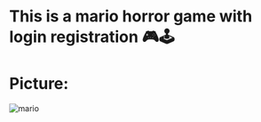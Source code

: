 # This is a mario horror game with login registration 🎮🕹

# Picture:
![mario](https://github.com/dinhtrungndt/Shadow_Game/assets/127390593/ab265f82-2678-4544-8db9-f4e447f20d3f)
